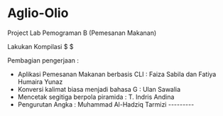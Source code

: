 # Aglio-Olio
Project Lab Pemograman B (Pemesanan Makanan)

Lakukan Kompilasi
$
$

Pembagian pengerjaan : 

- Aplikasi Pemesanan Makanan berbasis CLI : Faiza Sabila dan Fatiya Humaira Yunaz
- Konversi kalimat biasa menjadi bahasa G : Ulan Sawalia
- Mencetak segitiga berpola piramida : T. Indris Andina
- Pengurutan Angka : Muhammad Al-Hadziq Tarmizi
                  ---------
